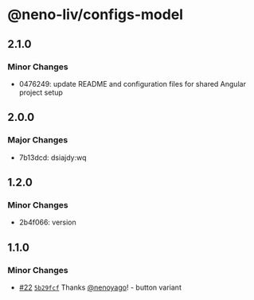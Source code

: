 # @neno-liv/configs-model

## 2.1.0

### Minor Changes

- 0476249: update README and configuration files for shared Angular project setup

## 2.0.0

### Major Changes

- 7b13dcd: dsiajdy:wq

## 1.2.0

### Minor Changes

- 2b4f066: version

## 1.1.0

### Minor Changes

- [#22](https://github.com/nenoyago/eleva-design-system/pull/22) [`5b29fcf`](https://github.com/nenoyago/eleva-design-system/commit/5b29fcf52c5dcaf51405cd6f700608a6c674f85b) Thanks [@nenoyago](https://github.com/nenoyago)! - button variant
